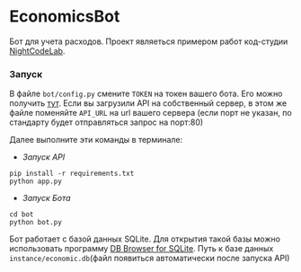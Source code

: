 # EconomicsBot
Бот для учета расходов. Проект являеться примером работ код-студии [NightCodeLab](https://t.me/nightcodelab).

### Запуск
В файле ```bot/config.py``` смените ```TOKEN``` на токен вашего бота. Его можно получить [тут](https://t.me/BotFather). Если вы загрузили API на собственный сервер, в этом же файле поменяйте ```API_URL``` на url вашего сервера (если порт не указан, по стандарту будет отправляться запрос на порт:80)

Далее выполните эти команды в терминале:

- *Запуск API*
```
pip install -r requirements.txt
python app.py
```
- *Запуск Бота*
```
cd bot
python bot.py
```

Бот работает с базой данных SQLite. Для открытия такой базы можно использовать программу [DB Browser for SQLite](https://sqlitebrowser.org/). Путь к базе данных ```instance/economic.db```(файл появиться автоматически после запуска API)
